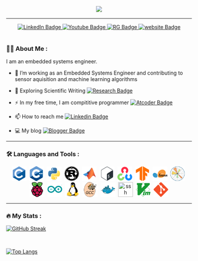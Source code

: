 <div id="header" align="center">
  <img src="https://media.giphy.com/media/3o85xC8sdW7vmG6bRe/giphy.gif">
</div>

---

<div id="badges" align="center">
  <a href="https://www.linkedin.com/in/fathi-mahdi-a4a4bb14b">
    <img src="https://img.shields.io/badge/LinkedIn-blue?style=for-the-badge&logo=linkedin&logoColor=white" alt="LinkedIn Badge"/>
  </a>
  <a href="https://www.youtube.com/channel/UCsDkG3pd7UkyxDf4hFfBevw/featured">
    <img src="https://img.shields.io/badge/YouTube-red?style=for-the-badge&logo=youtube&logoColor=white" alt="Youtube Badge"/>
  </a>
  <a href="https://www.researchgate.net/profile/Fathi-Mahdi-Elsiddig-Haroun">
    <img src="https://img.shields.io/badge/Researchgate-green?style=for-the-badge&logoColor=white" alt="RG Badge"/>
  </a>
    <a href="https://www.fathimahdielsiddig.com">
    <img src="https://img.shields.io/badge/website-fathi mahdi elsiddig-blue?style=for-the-badge&logoColor=white" alt="website Badge"/>
  </a>
</div>

<div id="veiw" align="center">
<img src="https://komarev.com/ghpvc/?username=FathiMahdi&style=flat-square&color=blue" alt=""/>
</div>


### :man_technologist: About Me :

I am an embedded systems engineer.

- :telescope: I’m working as an Embedded Systems Engineer and contributing to sensor aquisition and machine learning algorithms

- :seedling: Exploring Scientific Writing     [![Research Badge](https://img.shields.io/badge/-FATHI-green?style=flat)](https://www.researchgate.net/profile/Fathi-Mahdi-Elsiddig-Haroun)

- :zap: In my free time, I am compititive programmer    [![Atcoder Badge](https://img.shields.io/badge/-FATHI-red?style=flat&)](https://atcoder.jp/)

- :mailbox: How to reach me  [![Linkedin Badge](https://img.shields.io/badge/-FATHI-blue?style=flat&logo=Linkedin&logoColor=white)](https://www.linkedin.com/in/fathi-mahdi-a4a4bb14b)
  
- 💻 My blog  [![Blogger Badge](https://img.shields.io/badge/-FATHI-yellow?style=flat&logo=Blogger&logoColor=white)](https://www.fathimahdielsiddig.com)
 
---

### :hammer_and_wrench: Languages and Tools :
<div id="languages" align="center">
  <img src="https://github.com/devicons/devicon/blob/master/icons/c/c-original.svg" title="C" alt="C" width="40" height="40">&nbsp;
  <img src="https://github.com/devicons/devicon/blob/master/icons/cplusplus/cplusplus-original.svg" title="C++" alt="C++" width="40" height="40">&nbsp;
  <img src="https://github.com/devicons/devicon/blob/master/icons/python/python-original.svg" title="python" alt="python" width="40" height="40">&nbsp;
  <img src="https://github.com/devicons/devicon/blob/master/icons/rust/rust-original.svg" title="rust" **alt="rust" width="40" height="40"/>&nbsp;
  <img src="https://github.com/devicons/devicon/blob/master/icons/matlab/matlab-original.svg" title="Matlab" alt="matlab" width="40" height="40">&nbsp;
  <img src="https://github.com/devicons/devicon/blob/master/icons/bash/bash-original.svg" title="Bash" alt="Bash" width="40" height="40">&nbsp;
  <img src="https://github.com/devicons/devicon/blob/master/icons/opencv/opencv-original.svg" title="opencv" alt="opencv" width="40" height="40">&nbsp;
  <img src="https://github.com/devicons/devicon/blob/master/icons/tensorflow/tensorflow-original.svg" title="tensorflow" alt="tensorflow" width="40" height="40">&nbsp;
  <img src="https://github.com/devicons/devicon/blob/master/icons/scikitlearn/scikitlearn-original.svg" title="scikitlearn" alt="scikitlearn" width="40" height="40">&nbsp;
  <img src="https://github.com/devicons/devicon/blob/master/icons/matplotlib/matplotlib-original.svg" title="matplotlib" **alt="matplotlib" width="40" height="40"/>&nbsp;
  <img src="https://github.com/devicons/devicon/blob/master/icons/raspberrypi/raspberrypi-original.svg" title="Raspberrypi" **alt="Raspberrypi" width="40" height="40">&nbsp;
  <img src="https://github.com/devicons/devicon/blob/master/icons/arduino/arduino-original.svg" title="arduino" **alt="arduino" width="40" height="40"/>&nbsp;
  <img src="https://github.com/devicons/devicon/blob/master/icons/linux/linux-original.svg" title="Linux" **alt="ubuntu" width="40" height="40">&nbsp;
  <img src="https://github.com/devicons/devicon/blob/master/icons/gcc/gcc-original.svg" title="gcc" **alt="gcc" width="40" height="40">&nbsp;
  <img src="https://github.com/devicons/devicon/blob/master/icons/docker/docker-original.svg" title="docker" **alt="docker" width="40" height="40">&nbsp;
  <img src="https://github.com/devicons/devicon/blob/master/icons/ssh/ssh-wordmark.svg" title="ssh" **alt="ssh" width="40" height="40">&nbsp;
  <img src="https://github.com/devicons/devicon/blob/master/icons/vim/vim-plain.svg" title="vim" **alt="vim" width="40" height="40">&nbsp;
  <img src="https://github.com/devicons/devicon/blob/master/icons/git/git-original.svg" title="Git" **alt="verilog" width="40" height="40"/>
</div>

---

### :fire: My Stats :
[![GitHub Streak](http://github-readme-streak-stats.herokuapp.com?user=FathiMahdi&theme=gruvbox)](https://git.io/streak-stats)

<br>

[![Top Langs](https://github-readme-stats.vercel.app/api/top-langs/?username=FathiMahdi&theme=gruvbox&langs_count=20&layout=donut-vertical&exclude_repo=AMS_Beacon)](https://github.com/anuraghazra/github-readme-stats)

<br>

<!--[Harlok's WakaTime stats](https://github-readme-stats.vercel.app/api/wakatime?username=FathiMahdi\&layout=compact)>

